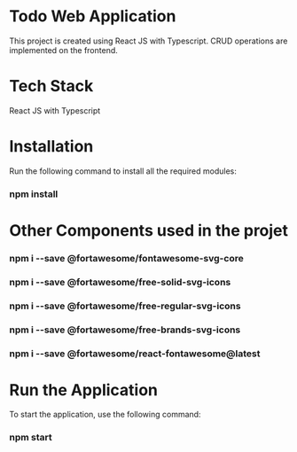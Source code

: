 # Todo Web Application
This project is created using React JS with Typescript. CRUD operations are implemented on the frontend.

# Tech Stack
React JS with Typescript

# Installation
Run the following command to install all the required modules: <br/>
### npm install

# Other Components used in the projet

### npm i --save @fortawesome/fontawesome-svg-core<br/>
### npm i --save @fortawesome/free-solid-svg-icons<br/>
### npm i --save @fortawesome/free-regular-svg-icons<br/>
### npm i --save @fortawesome/free-brands-svg-icons<br/>
### npm i --save @fortawesome/react-fontawesome@latest

# Run the Application
To start the application, use the following command:
### npm start